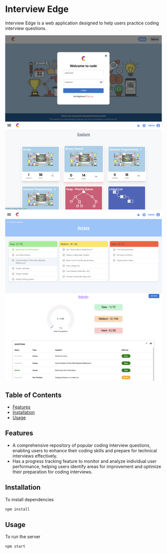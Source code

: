 # Interview Edge

Interview Edge is a web application designed to help users practice coding interview questions. 

![Project Image](./images/auth.png)
![Project Image](./images/explore.png)
![Project Image](./images/selectedtopic.png)
![Project Image](./images/profile.png)

## Table of Contents

- [Features](#features)
- [Installation](#installation)
- [Usage](#usage)


## Features

- A comprehensive repository of popular coding interview questions, enabling users to enhance their coding skills and prepare for technical interviews effectively.
- Has a progress tracking feature to monitor and analyze individual user performance, helping users identify areas for improvement and optimize their preparation for coding interviews.

## Installation

To install dependencies

```bash
npm install
```



## Usage

To run the server

```bash
npm start
```



